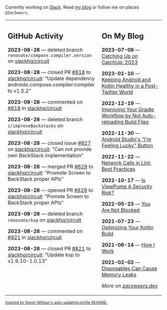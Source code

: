 Currently working on [Slack](https://slack.com/). Read [my blog](https://zacsweers.dev/) or follow me on places `@ZacSweers`.

<table><tr><td valign="top" width="60%">

## GitHub Activity
<!-- githubActivity starts -->
**2023-08-28** — deleted branch `renovate/compose.compiler.version` on [slackhq/circuit](https://github.com/slackhq/circuit)

**2023-08-28** — closed PR [#818](https://github.com/slackhq/circuit/pull/818) to [slackhq/circuit](https://github.com/slackhq/circuit): "Update dependency androidx.compose.compiler:compiler to v1.5.2"

**2023-08-28** — commented on [#818](https://github.com/slackhq/circuit/pull/818#issuecomment-1696019415) in [slackhq/circuit](https://github.com/slackhq/circuit)

**2023-08-28** — deleted branch `z/improveBackstacks` on [slackhq/circuit](https://github.com/slackhq/circuit)

**2023-08-28** — closed issue [#827](https://github.com/slackhq/circuit/issues/827) on [slackhq/circuit](https://github.com/slackhq/circuit): "Can not provide own BackStack implementation"

**2023-08-28** — merged PR [#829](https://github.com/slackhq/circuit/pull/829) to [slackhq/circuit](https://github.com/slackhq/circuit): "Promote Screen to BackStack proper APIs"

**2023-08-28** — opened PR [#829](https://github.com/slackhq/circuit/pull/829) to [slackhq/circuit](https://github.com/slackhq/circuit): "Pomote Screen to BackStack proper APIs"

**2023-08-28** — deleted branch `renovate/ksp` on [slackhq/circuit](https://github.com/slackhq/circuit)

**2023-08-28** — commented on [#821](https://github.com/slackhq/circuit/pull/821#issuecomment-1695840707) in [slackhq/circuit](https://github.com/slackhq/circuit)

**2023-08-28** — closed PR [#821](https://github.com/slackhq/circuit/pull/821) to [slackhq/circuit](https://github.com/slackhq/circuit): "Update ksp to v1.9.10-1.0.13"
<!-- githubActivity ends -->
</td><td valign="top" width="40%">

## On My Blog
<!-- blog starts -->
**2023-07-09** — [Catching Up on CatchUp: 2023](https://www.zacsweers.dev/catching-up-on-catchup-2023/)

**2023-01-10** — [Keeping Android and Kotlin Healthy in a Post-Twitter World](https://www.zacsweers.dev/keeping-android-healthy/)

**2022-12-19** — [Improving Your Gradle Workflow by Not Auto-reloading Build Files](https://www.zacsweers.dev/improving-your-workflow-by-not-auto-reloading-build-files/)

**2022-11-30** — [Android Studio's "I'm Feeling Lucky" Button](https://www.zacsweers.dev/android-studios-im-feeling-lucky-button/)

**2022-11-22** — [Network Calls in Lint: Best Practices](https://www.zacsweers.dev/network-calls-in-lint-best-practices/)

**2022-10-17** — [Is ViewPump A Security Risk?](https://www.zacsweers.dev/is-viewpump-a-security-risk/)

**2022-05-23** — [You Are Not Blocked](https://www.zacsweers.dev/you-are-not-blocked/)

**2021-07-23** — [Optimizing Your Kotlin Build](https://www.zacsweers.dev/optimizing-your-kotlin-build/)

**2021-06-14** — [How I Work](https://www.zacsweers.dev/how-i-work/)

**2021-02-02** — [Disposables Can Cause Memory Leaks](https://www.zacsweers.dev/disposables-can-cause-memory-leaks/)
<!-- blog ends -->
_More on [zacsweers.dev](https://zacsweers.dev/)_
</td></tr></table>

<sub><a href="https://simonwillison.net/2020/Jul/10/self-updating-profile-readme/">Inspired by Simon Willison's auto-updating profile README.</a></sub>